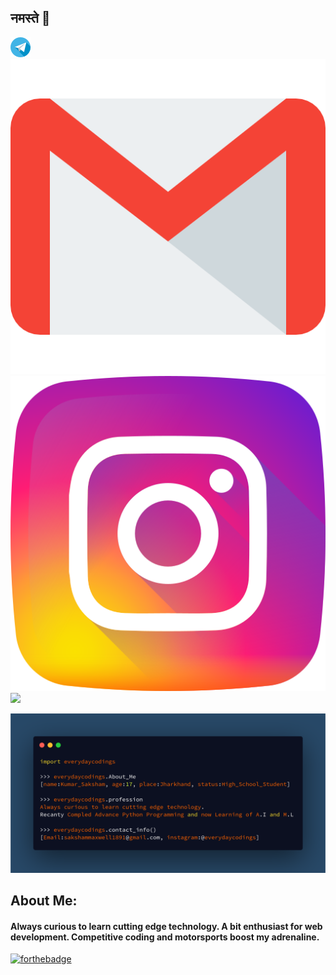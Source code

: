 ## नमस्ते 🙏
[![](images/telegram(1).png)](https://www.instagram.com/everydaycodings)
[![](images/gmail.png)](mailto:ayush2608@gmail.com)
[![](images/instagram-sketched.png)](https://t.me/ayushkumar_25)
[![](https://img.shields.io/badge/HackerRank-ayushkumar__25-brightgreen?logo=HackerRank&logoColor=Green&labelColor=black)](https://www.hackerrank.com/ayushkumar_25)

![](https://github.com/everydaycodings/everydaycodings/blob/master/aboutMe.png)

## About Me:
#### Always curious to learn cutting edge technology. A bit enthusiast for web development. Competitive coding and motorsports boost my adrenaline. <br> 
<!-- [![HitCount](http://hits.dwyl.com/ayushkumar-25/ayushkumar-25/ayushkumar-25.svg)](http://hits.dwyl.com/ayushkumar-25/ayushkumar-25/ayushkumar-25) -->
<!-- ![visitors](https://visitor-badge.glitch.me/badge?page_id=ayushkumar-25.ayushkumar-25) --> 

[![forthebadge](https://forthebadge.com/images/badges/built-with-love.svg)](https://forthebadge.com)



<!-- ⭐️ From [@ayushkumar-25](https://github.com/ayushkumar-25) -->



<!-- TO make screenshot of your code, copy below link:  
https://carbon.now.sh/ -->



<!--
**ayushkumar-25/ayushkumar-25** is a ✨ _special_ ✨ repository because its `README.md` (this file) appears on your GitHub profile.

Here are some ideas to get you started:

- 🔭 I’m currently working on ...
- 🌱 I’m currently learning ...
- 👯 I’m looking to collaborate on ...
- 🤔 I’m looking for help with ...
- 💬 Ask me about ...
- 📫 How to reach me: ...
- 😄 Pronouns: ...
- ⚡ Fun fact: ...
-->


